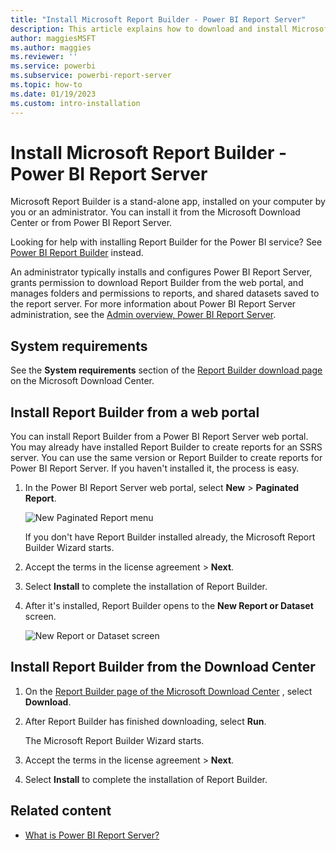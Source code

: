 ```yaml
---
title: "Install Microsoft Report Builder - Power BI Report Server"
description: This article explains how to download and install Microsoft Report Builder for Power BI Report Server.
author: maggiesMSFT
ms.author: maggies
ms.reviewer: ''
ms.service: powerbi
ms.subservice: powerbi-report-server
ms.topic: how-to
ms.date: 01/19/2023
ms.custom: intro-installation
---
```


# Install Microsoft Report Builder - Power BI Report Server

Microsoft Report Builder is a stand-alone app, installed on your computer by you or an administrator. You can install it from the Microsoft Download Center or from Power BI Report Server.  

Looking for help with installing Report Builder for the Power BI service? See [Power BI Report Builder](../paginated-reports/report-builder-power-bi.md) instead.
  
An administrator typically installs and configures Power BI Report Server, grants permission to download Report Builder from the web portal, and manages folders and permissions to reports, and shared datasets saved to the report server. For more information about Power BI Report Server administration, see the [Admin overview, Power BI Report Server](admin-handbook-overview.md).  
  
## System requirements
  
 See the **System requirements** section of the [Report Builder download page](https://go.microsoft.com/fwlink/?LinkID=734968) on the Microsoft Download Center.
 
## Install Report Builder from a web portal
  
You can install Report Builder from a Power BI Report Server web portal. You may already have installed Report Builder to create reports for an SSRS server. You can use the same version or Report Builder to create reports for Power BI Report Server. If you haven't installed it, the process is easy.

1. In the Power BI Report Server web portal, select **New** > **Paginated Report**.
   
    ![New Paginated Report menu](media/quickstart-create-paginated-report/reportserver-new-paginated-report-menu.png)
   
    If you don't have Report Builder installed already, the Microsoft Report Builder Wizard starts.  
  
3.  Accept the terms in the license agreement > **Next**.  
 
5.  Select **Install** to complete the installation of Report Builder.  

2. After it's installed, Report Builder opens to the **New Report or Dataset** screen.
   
    ![New Report or Dataset screen](media/quickstart-create-paginated-report/reportserver-paginated-new-report-screen.png)
 

##  <a name="download"></a> Install Report Builder from the Download Center  
  
1.  On  the [Report Builder page of the Microsoft Download Center](https://go.microsoft.com/fwlink/?LinkID=734968) , select **Download**.  
  
2.  After Report Builder has finished downloading, select  **Run**.  
  
     The Microsoft Report Builder Wizard starts.  
  
3.  Accept the terms in the license agreement > **Next**.  
 
5.  Select **Install** to complete the installation of Report Builder.  
 

## Related content

- [What is Power BI Report Server?](get-started.md)
